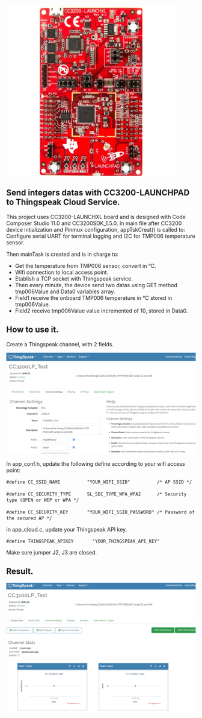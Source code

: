 ![CC3200LP!](/img/cc3200.png "")

## Send integers datas with CC3200-LAUNCHPAD to Thingspeak Cloud Service.
This project uses CC3200-LAUNCHXL board and is designed with Code Composer Studio 11.0 and CC3200SDK_1.5.0.
In main file after CC3200 device intialization and Pinmux configuration, appTskCreat() is called to:
Configure serial UART for terminal logging and I2C for TMP006 temperature sensor.

Then mainTask is created and is in charge to:
- Get the temperature from TMP006 sensor, convert in °C.
- Wifi connection to local access point.
- Etablish a TCP socket with Thingspeak service.
- Then every minute, the device send two datas using GET method tmp006Value and Data0 variables array.
- Field1 receive the onboard TMP006 temperature in °C stored in tmp006Value.
- Field2 receive tmp006Value value incremented of 10, stored in Data0.

## How to use it. 
Create a Thingspeak channel, with 2 fields.

![Thingspeak Channel settings!](/img/Thinkspeak_channel_settings.png "")

In app_conf.h, update the following define according to your wifi access point:
```
#define CC_SSID_NAME          "YOUR_WIFI_SSID"          /* AP SSID */

#define CC_SECURITY_TYPE      SL_SEC_TYPE_WPA_WPA2      /* Security type (OPEN or WEP or WPA */

#define CC_SECURITY_KEY       "YOUR_WIFI_SSID_PASSWORD" /* Password of the secured AP */
```

in app_cloud.c, update your Thingspeak API key.  
```
#define THINGSPEAK_APIKEY       "YOUR_THINGSPEAK_API_KEY"
```
Make sure jumper J2, J3 are closed.

## Result.
![Thingspeak Channel Visualization!](/img/Thinkspeak_channel.png "")
